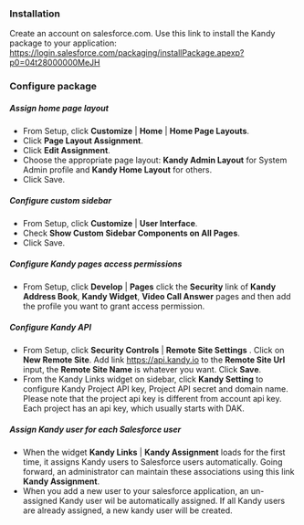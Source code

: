 ### Installation

Create an account on salesforce.com. Use this link to install the Kandy package to your application: https://login.salesforce.com/packaging/installPackage.apexp?p0=04t28000000MeJH

### Configure package

##### Assign home page layout

- From Setup, click __Customize__ | __Home__ | __Home Page Layouts__.
- Click __Page Layout Assignment__.
- Click __Edit Assignment__.
- Choose the appropriate page layout: __Kandy Admin Layout__ for System Admin profile and __Kandy Home Layout__ for others.
- Click Save.

##### Configure custom sidebar

- From Setup, click __Customize__ | __User Interface__.
- Check __Show Custom Sidebar Components on All Pages__.
- Click Save.

##### Configure Kandy pages access permissions

- From Setup, click __Develop__ | __Pages__ click the __Security__ link of __Kandy Address Book__, __Kandy Widget__, __Video Call Answer__ pages and then add the profile you want to grant access permission. 

##### Configure Kandy API
- From Setup, click __Security Controls__ | __Remote Site Settings__ . Click on __New Remote Site__. Add link <https://api.kandy.io> to the __Remote Site Url__ input, the __Remote Site Name__ is whatever you want. Click __Save__. 
- From the Kandy Links widget on sidebar, click __Kandy Setting__ to configure Kandy Project API key, Project API secret and domain name. Please note that the project api key is different from account api key. Each project has an api key, which usually starts with DAK.

##### Assign Kandy user for each Salesforce user
- When the widget __Kandy Links__ | __Kandy Assignment__ loads for the first time, it assigns Kandy users to Salesforce users automatically. Going forward, an administrator can maintain these associations using this link __Kandy Assignment__.
- When you add a new user to your salesforce application, an un-assigned Kandy user wil be automatically assigned. If all Kandy users are already assigned, a new kandy user will be created.
